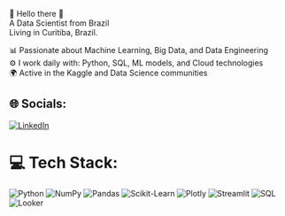 💫 Hello there 👋  
A Data Scientist from Brazil  
Living in Curitiba, Brazil.

📊 Passionate about Machine Learning, Big Data, and Data Engineering  
⚙️ I work daily with: Python, SQL, ML models, and Cloud technologies  
🌍 Active in the Kaggle and Data Science communities

## 🌐 Socials:
[![LinkedIn](https://img.shields.io/badge/LinkedIn-%230077B5.svg?logo=linkedin&logoColor=white)](https://linkedin.com/in/felipe-vital7) 

# 💻 Tech Stack:
![Python](https://img.shields.io/badge/python-3670A0?style=for-the-badge&logo=python&logoColor=ffdd54)  ![NumPy](https://img.shields.io/badge/numpy-013243?style=for-the-badge&logo=numpy&logoColor=white)  ![Pandas](https://img.shields.io/badge/pandas-150458?style=for-the-badge&logo=pandas&logoColor=white)  ![Scikit-Learn](https://img.shields.io/badge/scikit_learn-F7931E.svg?style=for-the-badge&logo=scikit-learn&logoColor=white)  ![Plotly](https://img.shields.io/badge/plotly-3F4F75?style=for-the-badge&logo=plotly&logoColor=white)  ![Streamlit](https://img.shields.io/badge/streamlit-FF4B4B?style=for-the-badge&logo=streamlit&logoColor=white)  ![SQL](https://img.shields.io/badge/SQL-4479A1?style=for-the-badge&logo=mysql&logoColor=white)  ![Looker](https://img.shields.io/badge/Looker-4285F4?style=for-the-badge&logo=looker&logoColor=white)


